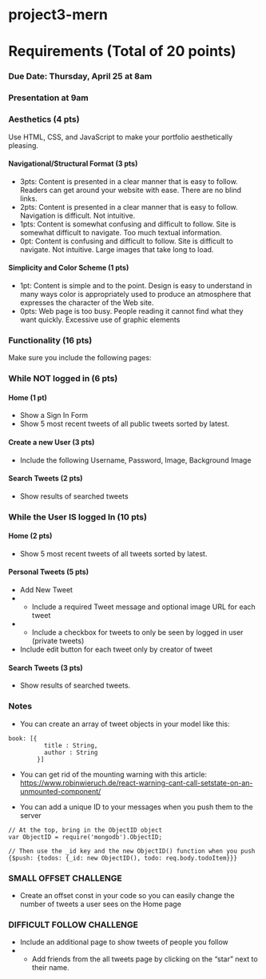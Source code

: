 # project3-mern

# Requirements (Total of 20 points)

### Due Date: Thursday, April 25 at 8am
### Presentation at 9am

### Aesthetics (4 pts)
Use HTML, CSS, and JavaScript to make your portfolio aesthetically pleasing.

#### Navigational/Structural Format (3 pts)
- 3pts: Content is presented in a clear manner that is easy to follow. Readers can get around your website with ease. There are no blind links.
- 2pts: Content is presented in a clear manner that is easy to follow. Navigation is difficult. Not intuitive.
- 1pts: Content is somewhat confusing and difficult to follow. Site is somewhat difficult to navigate. Too much textual information.
- 0pt: Content is confusing and difficult to follow. Site is difficult to navigate. Not intuitive. Large images that take long to load.

#### Simplicity and Color Scheme (1 pts)
- 1pt: Content is simple and to the point. Design is easy to understand in many ways color is appropriately used to produce an atmosphere that expresses the character of the Web site. 
- 0pts: Web page is too busy. People reading it cannot find what they want quickly. Excessive use of graphic elements

### Functionality (16 pts)

Make sure you include the following pages:

### While NOT logged in (6 pts)
#### Home (1 pt)
- Show a Sign In Form
- Show 5 most recent tweets of all public tweets sorted by latest.
#### Create a new User (3 pts)
- Include the following Username, Password, Image, Background Image
#### Search Tweets (2 pts)
- Show results of searched tweets

### While the User IS logged In (10 pts)
#### Home (2 pts)
- Show 5 most recent tweets of all tweets sorted by latest.
#### Personal Tweets (5 pts)
- Add New Tweet
- - Include a required Tweet message and optional image URL for each tweet 
- - Include a checkbox for tweets to only be seen by logged in user (private tweets)
- Include edit button for each tweet only by creator of tweet
#### Search Tweets (3 pts)
- Show results of searched tweets.

### Notes
- You can create an array of tweet objects in your model like this:
```
book: [{
          title : String,
          author : String
        }]
```

- You can get rid of the mounting warning with this article: https://www.robinwieruch.de/react-warning-cant-call-setstate-on-an-unmounted-component/

- You can add a unique ID to your messages when you push them to the server
```
// At the top, bring in the ObjectID object
var ObjectID = require('mongodb').ObjectID;

// Then use the _id key and the new ObjectID() function when you push
{$push: {todos: {_id: new ObjectID(), todo: req.body.todoItem}}}
```


### SMALL OFFSET CHALLENGE
- Create an offset const in your code so you can easily change the number of tweets a user sees on the Home page

### DIFFICULT FOLLOW CHALLENGE
- Include an additional page to show tweets of people you follow
- - Add friends from the all tweets page by clicking on the “star” next to their name.
